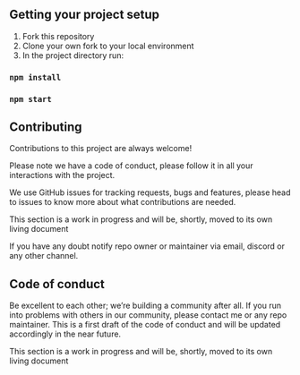 ## Getting your project setup

1. Fork this repository
2. Clone your own fork to your local environment
3. In the project directory run:

### `npm install`

### `npm start`

## Contributing
Contributions to this project are always welcome!

Please note we have a code of conduct, please follow it in all your interactions with the project.

We use GitHub issues for tracking requests, bugs and features, please head to issues to know more about what contributions are needed.

This section is a work in progress and will be, shortly, moved to its own living document

If you have any doubt notify repo owner or maintainer via email, discord or any other channel.

## Code of conduct
Be excellent to each other; we’re building a community after all. If you run into problems with others in our community, please contact me or any repo maintainer.
This is a first draft of the code of conduct and will be updated accordingly in the near future.

This section is a work in progress and will be, shortly, moved to its own living document
